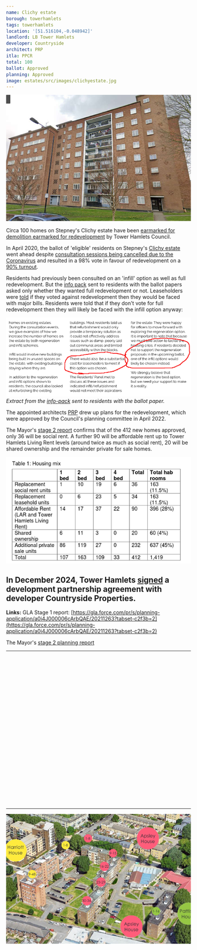 ```yaml
---
name: Clichy estate 
borough: towerhamlets 
tags: towerhamlets
location: '[51.516104,-0.048942]'
landlord: LB Tower Hamlets
developer: Countryside
architect: PRP
itla: PPCR
total: 100
ballot: Approved
planning: Approved
image: estates/src/images/clichyestate.jpg
---
```

![Clichy estate image](src/images/clichyestate.jpg)

Circa 100 homes on Stepney's Clichy estate have been [earmarked for demolition earmarked for redevelopment](https://www.towerhamlets.gov.uk/lgnl/council_and_democracy/consultations/Housing-consultations/HAP_Houses.aspx) by Tower Hamlets Council.

In April 2020, the ballot of 'eligible' residents on Stepney's [Clichy estate](https://estatewatch.github.io/estates/towerhamlets/clichyestate/) went ahead despite [consultation sessions being cancelled due to the Coronavirus](https://www.towerhamlets.gov.uk/lgnl/council_and_democracy/consultations/Housing-consultations/HAP_Houses.aspx) and resulted in a 98% vote in favour of redevelopment on a [90% turnout](https://www.housingtoday.co.uk/news/tower-hamlets-estate-regeneration-plan-wins-resident-approval/5105879.article).

Residents had previously been consulted on an 'infill' option as well as full redevelopment. But the [info pack](https://www.whatdotheyknow.com/request/clichy_estate_ballot_paper_accom?nocache=incoming-1565802#incoming-1565802) sent to residents with the ballot papers asked only whether they wanted full redevelopment or not. Leaseholders were [told](https://www.whatdotheyknow.com/request/658746/response/1565802/attach/4/Ballot%20information%20requested%201.pdf) if they voted against redevelopment then they would be faced with major bills. Residents were told that if they don't vote for full redevelopment then they will likely be faced with the infill option anyway:  

![Clichy estate image](src/images/clichyballot.png)*Extract from the <a href="https://www.whatdotheyknow.com/request/658746/response/1565802/attach/4/Ballot%20information%20requested%201.pdf">info-pack</a> sent to residents with the ballot paper.*

The appointed architects <a href="https://www.prp-co.uk/">PRP</a> drew up plans for the redevelopment, which were approved by the Council's planning committee in April 2022.

The Mayor's [stage 2 report](https://planapps.london.gov.uk/planningapps/PA-21-02703) confirms that of the 412 new homes approved, only 36 will be social rent. A further 90 will be affordable rent up to Tower Hamlets Living Rent levels (around twice as much as social rent), 20 will be shared ownership and the remainder private for sale homes.

![Clichy estate tenure mix](src/images/clichytenuremix.png)

In December 2024, Tower Hamlets [signed](https://www.towerhamlets.gov.uk/News_events/2024/December/Countryside-Partnerships-named-preferred-partner-for-initial-works-on-407-home-Tower-Hamlets-estate-regeneration.aspx) a development partnership agreement with developer Countryside Properties.
---

__Links:__
GLA Stage 1 report:
[https://gla.force.com/pr/s/planning-application/a0i4J000006cArbQAE/20211263?tabset-c2f3b=2](https://gla.force.com/pr/s/planning-application/a0i4J000006cArbQAE/20211263?tabset-c2f3b=2)

The Mayor's [stage 2 planning report](https://planapps.london.gov.uk/planningapps/PA-21-02703)

---

<!------------THE CODE BELOW RENDERS THE MAP - DO NOT EDIT! ---------------------------->

<div id="map" style="width: 100%; height: 400px;"></div>

<script>
  var map = L.map('map').setView({{ location }}, 13);
  L.tileLayer('https://tile.openstreetmap.org/{z}/{x}/{y}.png', {
  maxZoom: 19,
attribution: '&copy; <a href="http://www.openstreetmap.org/copyright">OpenStreetMap</a>'
}).addTo(map);
var circle = L.circle({{ location }}, {
    color: 'red',
    fillColor: '#f03',
    fillOpacity: 0.5,
    radius: 500
}).addTo(map);
</script>

---

![Clichy estate image](src/images/clichyestate2.png)

